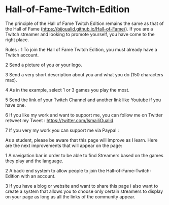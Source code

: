 # Hall-of-Fame-Twitch-Edition


The principle of the Hall of Fame Twitch Edition remains the same as that of the Hall of Fame (https://bijoualid.github.io/Hall-of-Fame/). 
If you are a Twitch streamer and looking to promote yourself, you have come to the right place.

Rules :
  1 To join the Hall of Fame Twitch Edition, you must already have a Twitch account.
  
  2 Send a picture of you or your logo.
  
  3 Send a very short description about you and what you do (150 characters max).
  
  4 As in the example, select 1 or 3 games you play the most.
  
  5 Send the link of your Twitch Channel and another link like Youtube if you have one.
  
  6 If you like my work and want to support me, you can follow me on Twitter retweet my Tweet : https://twitter.com/IsmailiOualid.
  
  7 If you very my work you can support me via Paypal : 
  
  
  As a student, please be aware that this page will improve as I learn. Here are the next improvements that will appear on the     page:
  
  1 A navigation bar in order to be able to find Streamers based on the games they play and the language. 

  2 A back-end system to allow people to join the Hall-of-Fame-Twitch-Edition with an account.
  
  3 If you have a blog or website and want to share this page i also want to create a system that allows you to choose only certain streamers to display on your page as long as all the links of the community appear.
